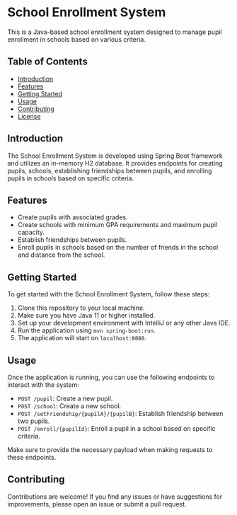# School Enrollment System

This is a Java-based school enrollment system designed to manage pupil enrollment in schools based on various criteria.

## Table of Contents

- [Introduction](#introduction)
- [Features](#features)
- [Getting Started](#getting-started)
- [Usage](#usage)
- [Contributing](#contributing)
- [License](#license)

## Introduction

The School Enrollment System is developed using Spring Boot framework and utilizes an in-memory H2 database. It provides endpoints for creating pupils, schools, establishing friendships between pupils, and enrolling pupils in schools based on specific criteria.

## Features

- Create pupils with associated grades.
- Create schools with minimum GPA requirements and maximum pupil capacity.
- Establish friendships between pupils.
- Enroll pupils in schools based on the number of friends in the school and distance from the school.

## Getting Started

To get started with the School Enrollment System, follow these steps:

1. Clone this repository to your local machine.
2. Make sure you have Java 11 or higher installed.
3. Set up your development environment with IntelliJ or any other Java IDE.
4. Run the application using `mvn spring-boot:run`.
5. The application will start on `localhost:8080`.

## Usage

Once the application is running, you can use the following endpoints to interact with the system:

- `POST /pupil`: Create a new pupil.
- `POST /school`: Create a new school.
- `POST /setFriendship/{pupilA}/{pupilB}`: Establish friendship between two pupils.
- `POST /enroll/{pupilId}`: Enroll a pupil in a school based on specific criteria.

Make sure to provide the necessary payload when making requests to these endpoints.

## Contributing

Contributions are welcome! If you find any issues or have suggestions for improvements, please open an issue or submit a pull request.

